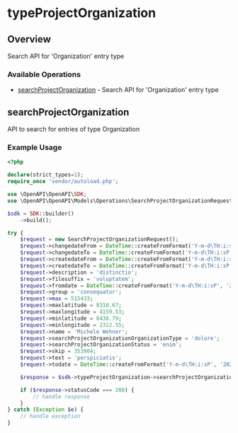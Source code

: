 # typeProjectOrganization

## Overview

Search API for 'Organization' entry type

### Available Operations

* [searchProjectOrganization](#searchprojectorganization) - Search API for 'Organization' entry type

## searchProjectOrganization

API to search for entries of type Organization

### Example Usage

```php
<?php

declare(strict_types=1);
require_once 'vendor/autoload.php';

use \OpenAPI\OpenAPI\SDK;
use \OpenAPI\OpenAPI\Models\Operations\SearchProjectOrganizationRequest;

$sdk = SDK::builder()
    ->build();

try {
    $request = new SearchProjectOrganizationRequest();
    $request->changedateFrom = DateTime::createFromFormat('Y-m-d\TH:i:sP', '2022-04-10T02:34:04.729Z');
    $request->changedateTo = DateTime::createFromFormat('Y-m-d\TH:i:sP', '2021-03-14T12:10:11.341Z');
    $request->createdateFrom = DateTime::createFromFormat('Y-m-d\TH:i:sP', '2022-03-25T23:55:31.783Z');
    $request->createdateTo = DateTime::createFromFormat('Y-m-d\TH:i:sP', '2021-04-20T17:26:00.007Z');
    $request->description = 'distinctio';
    $request->filesuffix = 'voluptatem';
    $request->fromdate = DateTime::createFromFormat('Y-m-d\TH:i:sP', '2022-09-09T18:41:13.955Z');
    $request->group = 'consequatur';
    $request->max = 515433;
    $request->maxlatitude = 8310.67;
    $request->maxlongitude = 4159.53;
    $request->minlatitude = 8436.79;
    $request->minlongitude = 2312.55;
    $request->name = 'Michele Wehner';
    $request->searchProjectOrganizationOrganizationType = 'dolore';
    $request->searchProjectOrganizationStatus = 'enim';
    $request->skip = 353904;
    $request->text = 'perspiciatis';
    $request->todate = DateTime::createFromFormat('Y-m-d\TH:i:sP', '2022-08-06T11:53:42.173Z');

    $response = $sdk->typeProjectOrganization->searchProjectOrganization($request);

    if ($response->statusCode === 200) {
        // handle response
    }
} catch (Exception $e) {
    // handle exception
}
```
